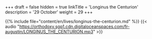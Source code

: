 +++
draft = false
hidden = true
linkTitle = 'Longinus the Centurion'
description = '29 October'
weight = 29
+++

{{% include file="content/en/lives/longinus-the-centurion.md" %}}
{{< audio "https://orthodoxy.sgp1.cdn.digitaloceanspaces.com/fr-augustin/LONGINUS_THE_CENTURION.mp3" >}}
